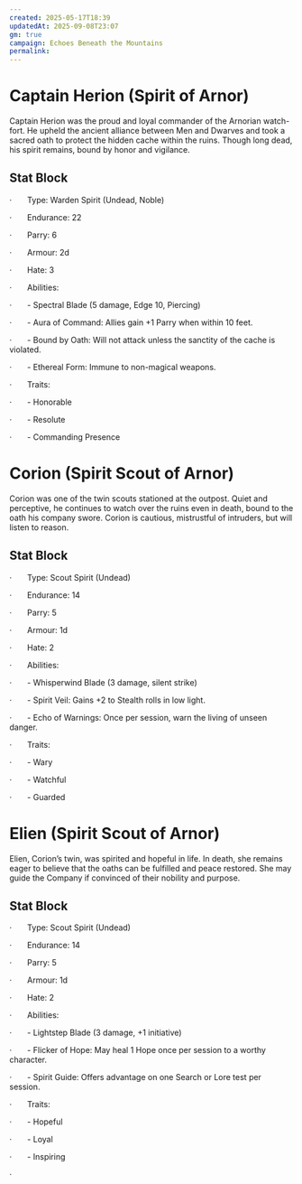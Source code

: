 ```yaml
---
created: 2025-05-17T18:39
updatedAt: 2025-09-08T23:07
gm: true
campaign: Echoes Beneath the Mountains
permalink:
---
```

# Captain Herion (Spirit of Arnor)

Captain Herion was the proud and loyal commander of the Arnorian watch-fort. He upheld the ancient alliance between Men and Dwarves and took a sacred oath to protect the hidden cache within the ruins. Though long dead, his spirit remains, bound by honor and vigilance.

## Stat Block

·       Type: Warden Spirit (Undead, Noble)

·       Endurance: 22

·       Parry: 6

·       Armour: 2d

·       Hate: 3

·       Abilities:

·       - Spectral Blade (5 damage, Edge 10, Piercing)

·       - Aura of Command: Allies gain +1 Parry when within 10 feet.

·       - Bound by Oath: Will not attack unless the sanctity of the cache is violated.

·       - Ethereal Form: Immune to non-magical weapons.

·       Traits:

·       - Honorable

·       - Resolute

·       - Commanding Presence

# Corion (Spirit Scout of Arnor)

Corion was one of the twin scouts stationed at the outpost. Quiet and perceptive, he continues to watch over the ruins even in death, bound to the oath his company swore. Corion is cautious, mistrustful of intruders, but will listen to reason.

## Stat Block

·       Type: Scout Spirit (Undead)

·       Endurance: 14

·       Parry: 5

·       Armour: 1d

·       Hate: 2

·       Abilities:

·       - Whisperwind Blade (3 damage, silent strike)

·       - Spirit Veil: Gains +2 to Stealth rolls in low light.

·       - Echo of Warnings: Once per session, warn the living of unseen danger.

·       Traits:

·       - Wary

·       - Watchful

·       - Guarded

# Elien (Spirit Scout of Arnor)

Elien, Corion’s twin, was spirited and hopeful in life. In death, she remains eager to believe that the oaths can be fulfilled and peace restored. She may guide the Company if convinced of their nobility and purpose.

## Stat Block

·       Type: Scout Spirit (Undead)

·       Endurance: 14

·       Parry: 5

·       Armour: 1d

·       Hate: 2

·       Abilities:

·       - Lightstep Blade (3 damage, +1 initiative)

·       - Flicker of Hope: May heal 1 Hope once per session to a worthy character.

·       - Spirit Guide: Offers advantage on one Search or Lore test per session.

·       Traits:

·       - Hopeful

·       - Loyal

·       - Inspiring

·